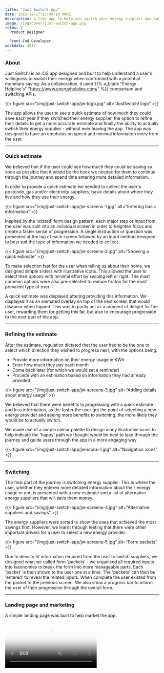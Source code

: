```yaml
---
title: "Just Switch! App"
date: 2016-12-17T15:04:10.000Z
description: A free app to help you switch your energy supplier and save £100s in minutes.
image: /img/cover/just-switch-app.png
roles: |
  Product Designer

  Front-End Developer
workdate: 2017
---
```

### About

Just Switch! is an iOS app designed and built to help understand a user's willingness to switch their energy when confronted with a potential monetary saving. As a collaboration, it used {{% a_blank "Energy Helpline's" "https://www.energyhelpline.com/" %}} comparison and switching APIs.

{{< figure src="/img/just-switch-app/jw-logo.jpg" alt="JustSwitch! logo" >}}

The app allows the user to see a quick estimate of how much they could save each year if they switched their energy supplier, the option to refine their details to get a more accurate estimate and finally the ability to actually swtich their energy supplier - without ever leaving the app. The app was designed to have an emphasis on speed and minimal information entry from the user.

---
### Quick estimate

We believed that if the user could see how much they could be saving as soon as possible that it would be the hook we needed for them to continue through the journey and spend time entering more detailed information.

In order to provide a quick estimate we needed to collect the user's postcode, gas and/or electricity suppliers, basic details about where they live and how they use their energy.

{{< figure src="/img/just-switch-app/jw-screens-1.jpg" alt="Entering basic information" >}}


Inspired by the 'wizard' form design pattern, each major step or input from the user was split into an individual screen in order to heighten focus and create a faster sense of progression. A single instruction or question was presented at the top of each screen followed by an input method designed to best suit the type of information we needed to collect.

{{< figure src="/img/just-switch-app/jw-screens-2.jpg" alt="Showing a quick estimate" >}}

To make selection fast for the user when telling us about their home, we designed simple sliders with illustrative icons. This allowed the user to select their options with minimal effort by swiping left or right. The most common options were also pre-selected to reduce fricton for the most prevalent type of user.

A quick estimate was displayed aftering providing this information. We displayed it as an animated overlay on top of the next screen that would disapear when tapped. This was to partly act as a moment of delight for the user, rewarding them for getting this far, but also to encourage progression to the next part of the app.

---
### Refining the estimate

After the estimate, regulation dictated that the user had to be the one to select which direction they wished to progress next, with the options being:

- Provide more information on their energy usage in KWh
- Enter how much they pay each month
- Come back later (for which we would set a reminder)
- Procede with an estimation based on information they had already provided

{{< figure src="/img/just-switch-app/jw-screens-3.jpg" alt="Adding details about energy usage" >}}

We believed that there were benefits to progressing with a quick estimate and less information, as the faster the user got the point of selecting a new energy provider and seeing more benefits to switching, the more likely they would be to actually switch.

We made use of a simple colour palette to design many illustrative icons to help indicate the 'happy' path we thought would be best to take through the journey and guide users through the app in a more engaging way.

{{< figure src="/img/just-switch-app/jw-icons-1.jpg" alt="Navigation icons" >}}

---
### Switching

The final part of the journey is switching energy supplier. This is where the user, whether they entered more detailed information about their energy usage or not, is presented with a new estimate and a list of alternative energy suppliers that will save them money.

{{< figure src="/img/just-switch-app/jw-screens-4.jpg" alt="Alternative suppliers and savings" >}}

The energy suppliers were sorted to show the ones that achieved the most savings first. However, we learnt through testing that there were other important drivers for a user to select a new energy provider.

{{< figure src="/img/just-switch-app/jw-screens-5.jpg" alt="Form packets" >}}

Due to density of information required from the user to switch suppliers, we designed what we called form 'packets' - we organised all required inputs into taxonomies to break the form into more manageable parts. Each 'packet' is then shown to the user one at a time. The 'packets' can then be 'entered' to reveal the related inputs. When complete the user existed from the packet to the previous screen. We also show a progress bar to inform the user of their progression through the overall form.


---
### Landing page and marketing

A simple landing page was built to help market the app.

<div class="video-wrapper"><video class="video" poster="https://thumbs.gfycat.com/RipeOrdinaryBlackfly.webp" autoplay="" muted="" loop="" title="">
<source src="https://giant.gfycat.com/RipeOrdinaryBlackfly.webm" type="video/webm">
<img title="Sorry, your browser doesn't support HTML5 video." src="https://thumbs.gfycat.com/ThickOffensiveAltiplanochinchillamouse.jpg">
</video></div>
